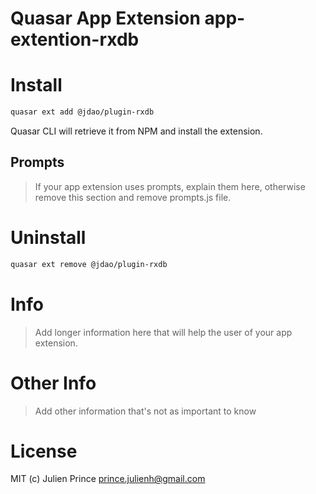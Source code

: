 # Quasar App Extension app-extention-rxdb

# Install

```bash
quasar ext add @jdao/plugin-rxdb
```

Quasar CLI will retrieve it from NPM and install the extension.

## Prompts

> If your app extension uses prompts, explain them here, otherwise remove this section and remove prompts.js file.

# Uninstall

```bash
quasar ext remove @jdao/plugin-rxdb
```

# Info

> Add longer information here that will help the user of your app extension.

# Other Info

> Add other information that's not as important to know

# License

MIT (c) Julien Prince <prince.julienh@gmail.com>
